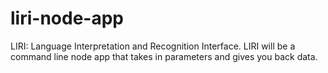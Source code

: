# liri-node-app
LIRI: Language Interpretation and Recognition Interface. LIRI will be a command line node app that takes in parameters and gives you back data.

